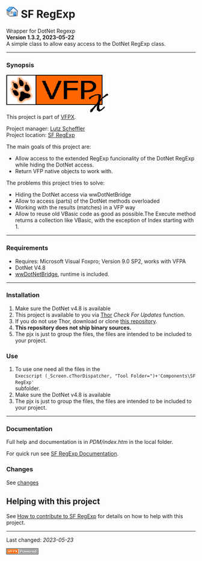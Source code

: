 # ![Home](./docs/images/home.png "Home") SF RegExp
Wrapper for DotNet Regexp   
**Version <!--VERNO-->1.3.2<!--/VerNo-->, <!--DeploymentDate-->2023-05-22<!--/DeploymentDate-->**   
A simple class to allow easy access to the DotNet RegExp class.

---
### Synopsis
![VFPX Banner](./docs/images/vfpxbanner.gif "VFPX Banner")   
This project is part of [VFPX](https://vfpx.github.io/).

Project manager: [Lutz Scheffler](https://github.com/lscheffler)   
Project location: [SF RegExp](https://github.com/lscheffler/sf_regexp)   

The main goals of this project are:
- Allow access to the extended RegExp funcionality of the DotNet RegExp while hiding the DotNet access.
- Return VFP native objects to work with.

The problems this project tries to solve:
- Hiding the DotNet access via wwDotNetBridge
- Allow to access (parts) of the DotNet methods overloaded
- Working with the results (matches) in a VFP way
- Allow to reuse old VBasic code as good as possible.The Execute method returns a collection like VBasic, with the exception of Index starting with 1.

---
### Requirements
- Requires: Microsoft Visual Foxpro; Version 9.0 SP2, works with VFPA
- DotNet V4.8
- [wwDotNetBridge](https://west-wind.com/wwdotnetbridge.aspx), runtime is included.

---
### Installation
1. Make sure the DotNet v4.8 is available
2. This project is available to you via [Thor](https://github.com/VFPX/Thor) *Check For Updates* function.
3. If you do not use Thor, download or clone [this repository](https://github.com/lscheffler/sf_regexp).   
4. **This repository does not ship binary sources.**
5. The pjx is just to group the files, the files are intended to be included to your project.

### Use
1. To use one need all the files in the<br />
   `Execscript (_Screen.cThorDispatcher, "Tool Folder=")+'Components\SF RegExp'`<br />subfolder.
2. Make sure the DotNet v4.8 is available
3. The pjx is just to group the files, the files are intended to be included to your project.

---
### Documentation
Full help and documentation is in *PDM/index.htm* in the local folder.

For quick run see [SF RegExp Documentation](https://github.com/lscheffler/sf_regexp/blob/master/docs/documentation.md).

### Changes
See [changes](https://github.com/lscheffler/sf_regexp/blob/master/docs/changelog.md)

## Helping with this project
See [How to contribute to SF RegExp](https://github.com/lscheffler/sf_regexp/blob/master/.github/CONTRIBUTING.md) for details on how to help with this project.

----
Last changed: _<!--DeploymentDate-->2023-05-23<!--/DeploymentDate-->_   

![powered by VFPX](./docs/images/vfpxpoweredby_alternative.gif "powered by VFPX")
